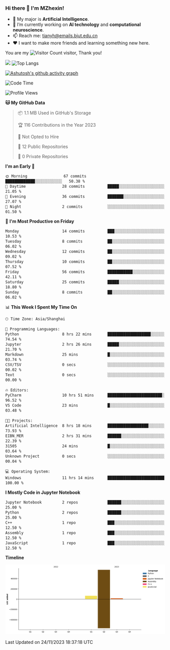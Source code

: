 ### Hi there 👋 I'm MZhexin!

- 💬 My major is **Artificial Intelligence**.
- 🔭 I’m currently working on **AI technology** and **computational neuroscience**.
- 📫 Reach me: <tianyh@emails.bjut.edu.cn> 
- :heart: I want to make more friends and learning something new here.

You are my ![Visitor Count](https://profile-counter.glitch.me/MZhexin/count.svg) visitor, Thank you!

 ![](https://github-readme-stats.vercel.app/api?username=MZhexin&show_icons=true&theme=transparent) ![Top Langs](https://github-readme-stats.vercel.app/api/top-langs/?username=MZhexin&layout=compact&theme=tokyonight) 

[![Ashutosh's github activity graph](https://github-readme-activity-graph.vercel.app/graph?username=MZhexin)](https://github.com/ashutosh00710/github-readme-activity-graph)



<!--START_SECTION:waka-->
![Code Time](http://img.shields.io/badge/Code%20Time-153%20hrs%2039%20mins-blue)

![Profile Views](http://img.shields.io/badge/Profile%20Views-481-blue)

**🐱 My GitHub Data** 

> 📦 1.1 MB Used in GitHub's Storage 
 > 
> 🏆 116 Contributions in the Year 2023
 > 
> 🚫 Not Opted to Hire
 > 
> 📜 12 Public Repositories 
 > 
> 🔑 0 Private Repositories 
 > 
**I'm an Early 🐤** 

```text
🌞 Morning                67 commits          █████████████░░░░░░░░░░░░   50.38 % 
🌆 Daytime                28 commits          █████░░░░░░░░░░░░░░░░░░░░   21.05 % 
🌃 Evening                36 commits          ███████░░░░░░░░░░░░░░░░░░   27.07 % 
🌙 Night                  2 commits           ░░░░░░░░░░░░░░░░░░░░░░░░░   01.50 % 
```
📅 **I'm Most Productive on Friday** 

```text
Monday                   14 commits          ███░░░░░░░░░░░░░░░░░░░░░░   10.53 % 
Tuesday                  8 commits           ██░░░░░░░░░░░░░░░░░░░░░░░   06.02 % 
Wednesday                12 commits          ██░░░░░░░░░░░░░░░░░░░░░░░   09.02 % 
Thursday                 10 commits          ██░░░░░░░░░░░░░░░░░░░░░░░   07.52 % 
Friday                   56 commits          ███████████░░░░░░░░░░░░░░   42.11 % 
Saturday                 25 commits          █████░░░░░░░░░░░░░░░░░░░░   18.80 % 
Sunday                   8 commits           ██░░░░░░░░░░░░░░░░░░░░░░░   06.02 % 
```


📊 **This Week I Spent My Time On** 

```text
🕑︎ Time Zone: Asia/Shanghai

💬 Programming Languages: 
Python                   8 hrs 22 mins       ███████████████████░░░░░░   74.54 % 
Jupyter                  2 hrs 26 mins       █████░░░░░░░░░░░░░░░░░░░░   21.70 % 
Markdown                 25 mins             █░░░░░░░░░░░░░░░░░░░░░░░░   03.74 % 
CSV/TSV                  0 secs              ░░░░░░░░░░░░░░░░░░░░░░░░░   00.02 % 
Text                     0 secs              ░░░░░░░░░░░░░░░░░░░░░░░░░   00.00 % 

🔥 Editors: 
PyCharm                  10 hrs 51 mins      ████████████████████████░   96.52 % 
VS Code                  23 mins             █░░░░░░░░░░░░░░░░░░░░░░░░   03.48 % 

🐱‍💻 Projects: 
Artificial Intelligence  8 hrs 18 mins       ██████████████████░░░░░░░   73.93 % 
EIBN_MER                 2 hrs 31 mins       ██████░░░░░░░░░░░░░░░░░░░   22.39 % 
31505                    24 mins             █░░░░░░░░░░░░░░░░░░░░░░░░   03.64 % 
Unknown Project          0 secs              ░░░░░░░░░░░░░░░░░░░░░░░░░   00.04 % 

💻 Operating System: 
Windows                  11 hrs 14 mins      █████████████████████████   100.00 % 
```

**I Mostly Code in Jupyter Notebook** 

```text
Jupyter Notebook         2 repos             ██████░░░░░░░░░░░░░░░░░░░   25.00 % 
Python                   2 repos             ██████░░░░░░░░░░░░░░░░░░░   25.00 % 
C++                      1 repo              ███░░░░░░░░░░░░░░░░░░░░░░   12.50 % 
Assembly                 1 repo              ███░░░░░░░░░░░░░░░░░░░░░░   12.50 % 
JavaScript               1 repo              ███░░░░░░░░░░░░░░░░░░░░░░   12.50 % 
```



**Timeline**

![Lines of Code chart](https://raw.githubusercontent.com/MZhexin/MZhexin/main/assets/bar_graph.png)


 Last Updated on 24/11/2023 18:37:18 UTC
<!--END_SECTION:waka-->



